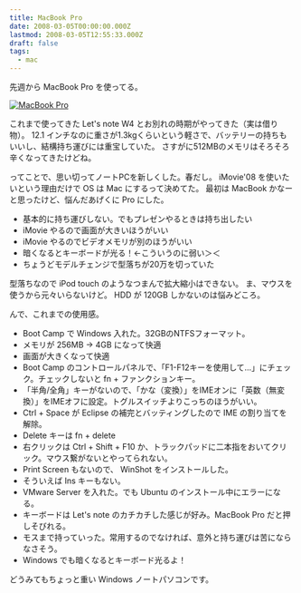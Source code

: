 ```yaml
---
title: MacBook Pro
date: 2008-03-05T00:00:00.000Z
lastmod: 2008-03-05T12:55:33.000Z
draft: false
tags:
  - mac
---
```


先週から MacBook Pro を使ってる。

[![MacBook Pro](https://farm3.staticflickr.com/2022/2311654637_518e4d754d.jpg "MacBook Pro")](http://www.flickr.com/photos/machu/2311654637/)

これまで使ってきた Let's note W4 とお別れの時期がやってきた（実は借り物）。 12.1 インチなのに重さが1.3kgくらいという軽さで、バッテリーの持ちもいいし、結構持ち運びには重宝していた。 さすがに512MBのメモリはそろそろ辛くなってきたけどね。

ってことで、思い切ってノートPCを新しくした。春だし。 iMovie'08 を使いたいという理由だけで OS は Mac にするって決めてた。 最初は MacBook かなーと思ったけど、悩んだあげくに Pro にした。

* 基本的に持ち運びしない。でもプレゼンやるときは持ち出したい
* iMovie やるので画面が大きいほうがいい
* iMovie やるのでビデオメモリが別のほうがいい
* 暗くなるとキーボードが光る！←こういうのに弱い＞＜
* ちょうどモデルチェンジで型落ちが20万を切っていた

型落ちなので iPod touch のようなつまんで拡大縮小はできない。 ま、マウスを使うから元々いらないけど。 HDD が 120GB しかないのは悩みどころ。

んで、これまでの使用感。

* Boot Camp で Windows 入れた。32GBのNTFSフォーマット。
* メモリが 256MB → 4GB になって快適
* 画面が大きくなって快適
* Boot Camp のコントロールパネルで、「F1-F12キーを使用して…」にチェック。チェックしないと fn + ファンクションキー。
* 「半角/全角」キーがないので、「かな（変換）」をIMEオンに「英数（無変換）」をIMEオフに設定。トグルスイッチよりこっちのほうがいい。
* Ctrl + Space が Eclipse の補完とバッティングしたので IME の割り当てを解除。
* Delete キーは fn + delete
* 右クリックは Ctrl + Shift + F10 か、トラックパッドに二本指をおいてクリック。マウス繋がないとやってられない。
* Print Screen もないので、 WinShot をインストールした。
* そういえば Ins キーもない。
* VMware Server を入れた。でも Ubuntu のインストール中にエラーになる。
* キーボードは Let's note のカチカチした感じが好み。MacBook Pro だと押しそびれる。
* モスまで持っていった。常用するのでなければ、意外と持ち運びは苦にならなさそう。
* Windows でも暗くなるとキーボード光るよ！

どうみてもちょっと重い Windows ノートパソコンです。
